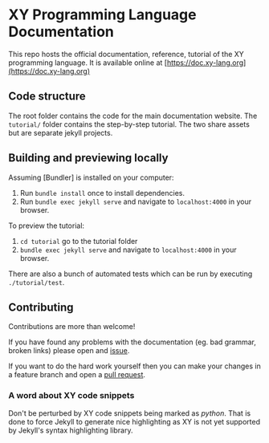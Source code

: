 # XY Programming Language Documentation

This repo hosts the official documentation, reference, tutorial of the XY
programming language. It is available online at
[https://doc.xy-lang.org](https://doc.xy-lang.org)

## Code structure

The root folder contains the code for the main documentation website. The `tutorial/` folder contains the step-by-step tutorial. The two share assets but are separate jekyll projects.

## Building and previewing locally

Assuming [Bundler] is installed on your computer:

1. Run `bundle install` once to install dependencies.
2. Run `bundle exec jekyll serve` and navigate to `localhost:4000` in your browser.

To preview the tutorial:
1. `cd tutorial` go to the tutorial folder
2. `bundle exec jekyll serve` and navigate to `localhost:4000` in your browser.

There are also a bunch of automated tests which can be run by executing `./tutorial/test`.

## Contributing

Contributions are more than welcome!

If you have found any problems with the documentation (eg. bad grammar, broken links) please open and [issue](https://github.com/xy-org/xy-lang-doc/issues).

If you want to do the hard work yourself then you can make your changes in a feature branch and open a [pull request](https://github.com/xy-org/xy-lang-doc/pulls).

### A word about XY code snippets
Don't be perturbed by XY code snippets being marked as *python*. That is done to force Jekyll to generate nice highlighting as XY is not yet supported by Jekyll's syntax highlighting library.
